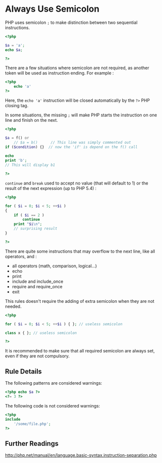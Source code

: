 <!-- Good Practices -->
# Always Use Semicolon

PHP uses semicolon `;` to make distinction between two sequential instructions. 

```php
<?php

$a = 'a';
echo $a;

?>
```

There are a few situations where semicolon are not required, as another token will be used as instruction ending. For example : 

```php
<?php 
	echo 'a' 
?>
```
Here, the `echo 'a'` instruction will be closed automatically by the `?>` PHP closing tag. 

In some situations, the missing `;` will make PHP starts the instruction on one line and finish on the next. 


```php
<?php

$a = f() or 
	// $a = b()      // This line was simply commented out
if ($condition) {}	// now the 'if' is depend on the f() call
	
echo 
print 'b';
// This will display b1

?>
```
`continue` and `break` used to accept no value (that will default to 1) or the result of the next expression (up to PHP 5.4) : 

```php
<?php

for ( $i = 0; $i < 5; ++$i )
{
    if ( $i == 2 )
        continue
    print "$i\n";
    // surprising result
}

?>
```
There are quite some instructions that may overflow to the next line, like all operators, and : 
* all operators (math, comparison, logical...)
* echo
* print
* include and include_once
* require and require_once
* exit

This rules doesn't require the adding of extra semicolon when they are not needed.

```php
<?php

for ( $i = 0; $i < 5; ++$i ) { }; // useless semicolon

class x { }; // useless semicolon

?>
```

It is recommended to make sure that all required semicolon are always set, even if they are not compulsory.

## Rule Details

The following patterns are considered warnings:

```php
<?php echo $a ?>
<?= 3 ?>
```

The following code is not considered warnings:

```php
<?php
include 
	'/some/file.php';
?>
```

<!--
### Options

## When Not To Use It
-->

## Further Readings
http://php.net/manual/en/language.basic-syntax.instruction-separation.php

